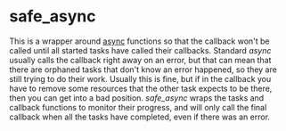 # safe_async

This is a wrapper around [async](caolan/async) functions so that the
callback won't be called until all started tasks have called their
callbacks. Standard *async* usually calls the callback right away on
an error, but that can mean that there are orphaned tasks that don't
know an error happened, so they are still trying to do their
work. Usually this is fine, but if in the callback you have to remove
some resources that the other task expects to be there, then you can
get into a bad position. *safe_async* wraps the tasks and callback
functions to monitor their progress, and will only call the final
callback when all the tasks have completed, even if there was an error.
